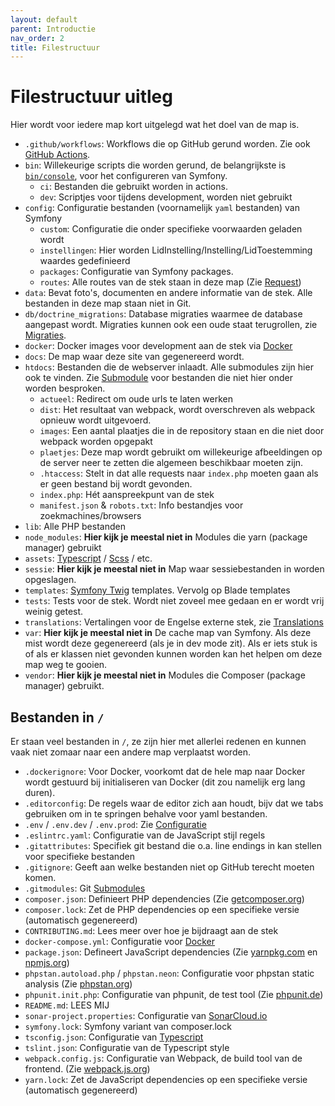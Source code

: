 ```yaml
---
layout: default
parent: Introductie
nav_order: 2
title: Filestructuur
---
```


# Filestructuur uitleg

Hier wordt voor iedere map kort uitgelegd wat het doel van de map is.

- `.github/workflows`: Workflows die op GitHub gerund worden. Zie ook [GitHub Actions](../deploy/ci.md).
- `bin`: Willekeurige scripts die worden gerund, de belangrijkste is [`bin/console`](https://symfony.com/doc/5.4/console.html), voor het configureren van Symfony.
  - `ci`: Bestanden die gebruikt worden in actions.
  - `dev`: Scriptjes voor tijdens development, worden niet gebruikt
- `config`: Configuratie bestanden (voornamelijk `yaml` bestanden) van Symfony
  - `custom`: Configuratie die onder specifieke voorwaarden geladen wordt
  - `instellingen`: Hier worden LidInstelling/Instelling/LidToestemming waardes gedefinieerd
  - `packages`: Configuratie van Symfony packages.
  - `routes`: Alle routes van de stek staan in deze map (Zie [Request](request.md))
- `data`: Bevat foto's, documenten en andere informatie van de stek. Alle bestanden in deze map staan niet in Git.
- `db/doctrine_migrations`: Database migraties waarmee de database aangepast wordt. Migraties kunnen ook een oude staat terugrollen, zie [Migraties](../deploy/migraties.md).
- `docker`: Docker images voor development aan de stek via [Docker](installatie-docker.md)
- `docs`: De map waar deze site van gegenereerd wordt.
- `htdocs`: Bestanden die de webserver inlaadt. Alle submodules zijn hier ook te vinden. Zie [Submodule](../submodule.md) voor bestanden die niet hier onder worden besproken.
  - `actueel`: Redirect om oude urls te laten werken
  - `dist`: Het resultaat van webpack, wordt overschreven als webpack opnieuw wordt uitgevoerd.
  - `images`: Een aantal plaatjes die in de repository staan en die niet door webpack worden opgepakt
  - `plaetjes`: Deze map wordt gebruikt om willekeurige afbeeldingen op de server neer te zetten die algemeen beschikbaar moeten zijn.
  - `.htaccess`: Stelt in dat alle requests naar `index.php` moeten gaan als er geen bestand bij wordt gevonden.
  - `index.php`: Hét aanspreekpunt van de stek
  - `manifest.json` & `robots.txt`: Info bestandjes voor zoekmachines/browsers
- `lib`: Alle PHP bestanden
- `node_modules`: **Hier kijk je meestal niet in** Modules die yarn (package manager) gebruikt
- `assets`: [Typescript](../frontend/typescript.md) / [Scss](../frontend/styles.md) / etc.
- `sessie`: **Hier kijk je meestal niet in** Map waar sessiebestanden in worden opgeslagen.
- `templates`: [Symfony Twig](../backend/twig.md) templates. Vervolg op Blade templates
- `tests`: Tests voor de stek. Wordt niet zoveel mee gedaan en er wordt vrij weinig getest.
- `translations`: Vertalingen voor de Engelse externe stek, zie [Translations](../onderdelen/translations.md)
- `var`: **Hier kijk je meestal niet in** De cache map van Symfony. Als deze mist wordt deze gegenereerd (als je in dev mode zit). Als er iets stuk is of als er klassen niet gevonden kunnen worden kan het helpen om deze map weg te gooien.
- `vendor`: **Hier kijk je meestal niet in** Modules die Composer (package manager) gebruikt.

## Bestanden in `/`

Er staan veel bestanden in `/`, ze zijn hier met allerlei redenen en kunnen vaak niet zomaar naar een andere map verplaatst worden.

- `.dockerignore`: Voor Docker, voorkomt dat de hele map naar Docker wordt gestuurd bij initialiseren van Docker (dit zou namelijk erg lang duren).
- `.editorconfig`: De regels waar de editor zich aan houdt, bijv dat we tabs gebruiken om in te springen behalve voor yaml bestanden.
- `.env` / `.env.dev` / `.env.prod`: Zie [Configuratie](configuratie.md)
- `.eslintrc.yaml`: Configuratie van de JavaScript stijl regels
- `.gitattributes`: Specifiek git bestand die o.a. line endings in kan stellen voor specifieke bestanden
- `.gitignore`: Geeft aan welke bestanden niet op GitHub terecht moeten komen.
- `.gitmodules`: Git [Submodules](../submodule.md)
- `composer.json`: Definieert PHP dependencies (Zie [getcomposer.org](https://getcomposer.org/))
- `composer.lock`: Zet de PHP dependencies op een specifieke versie (automatisch gegenereerd)
- `CONTRIBUTING.md`: Lees meer over hoe je bijdraagt aan de stek
- `docker-compose.yml`: Configuratie voor [Docker](installatie-docker.md)
- `package.json`: Defineert JavaScript dependencies (Zie [yarnpkg.com](https://yarnpkg.com/) en [npmjs.org](https://npmjs.org/))
- `phpstan.autoload.php` / `phpstan.neon`: Configuratie voor phpstan static analysis (Zie [phpstan.org](https://phpstan.org/))
- `phpunit.init.php`: Configuratie van phpunit, de test tool (Zie [phpunit.de](https://phpunit.de/))
- `README.md`: LEES MIJ
- `sonar-project.properties`: Configuratie van [SonarCloud.io](https://sonarcloud.io/dashboard?id=csrdelft_csrdelft.nl)
- `symfony.lock`: Symfony variant van composer.lock
- `tsconfig.json`: Configuratie van [Typescript](../frontend/typescript.md)
- `tslint.json`: Configuratie van de Typescript style
- `webpack.config.js`: Configuratie van Webpack, de build tool van de frontend. (Zie [webpack.js.org](https://webpack.js.org/))
- `yarn.lock`: Zet de JavaScript dependencies op een specifieke versie (automatisch gegenereerd)
